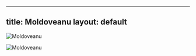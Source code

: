 


---
title: Moldoveanu
layout: default
---

![Moldoveanu](http://www.takeadventure.com/wp-content/uploads/2016/11/159_moldoveanu_03360.jpg)

![Moldoveanu](https://cdn.britannica.com/30/152130-050-2F924A9E/Moldoveanu-peak-Fagaras-Mountains-Romania-Transylvanian-Alps.jpg)